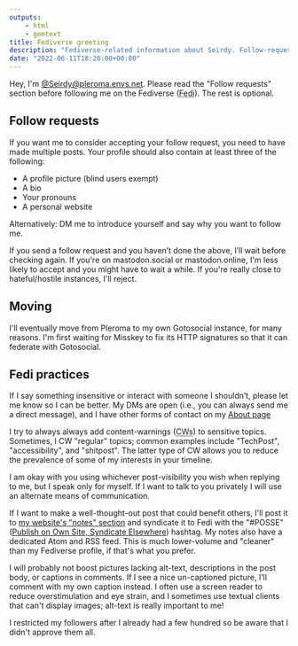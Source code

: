```yaml
---
outputs:
    - html
    - gemtext
title: Fediverse greeting
description: "Fediverse-related information about Seirdy. Follow-request information, Fedi practices, etc."
date: "2022-06-11T18:20:00+00:00"
---
```

Hey, I'm [@Seirdy@pleroma.envs.net](https://pleroma.envs.net/Seirdy). Please read the "Follow requests" section before following me on the Fediverse (<abbr title="Fediverse">Fedi</abbr>). The rest is optional.

Follow requests
---------------

If you want me to consider accepting your follow request, you need to have made multiple posts. Your profile should also contain at least three of the following:

- A profile picture (blind users exempt)
- A bio
- Your pronouns
- A personal website

Alternatively: DM me to introduce yourself and say why you want to follow me.

If you send a follow request and you haven’t done the above, I’ll wait before checking again. If you're on mastodon.social or mastodon.online, I'm less likely to accept and you might have to wait a while. If you're really close to hateful/hostile instances, I'll reject.

Moving
------

I'll eventually move from Pleroma to my own Gotosocial instance, for many reasons. I'm first waiting for Misskey to fix its HTTP signatures so that it can federate with Gotosocial.

Fedi practices
--------------

If I say something insensitive or interact with someone I shouldn’t, please let me know so I can be better. My DMs are open (i.e., you can always send me a direct message), and I have other forms of contact on my [About page](../)

I try to always always add content-warnings (<abbr title="content-warn or content-warning">CWs</abbr>) to sensitive topics. Sometimes, I CW "regular" topics; common examples include "TechPost", "accessibility", and "shitpost". The latter type of CW allows you to reduce the prevalence of some of my interests in your timeline.

I am okay with you using whichever post-visibility you wish when replying to me, but I speak only for myself. If I want to talk to you privately I will use an alternate means of communication.

If I want to make a well-thought-out post that could benefit others, I'll post it to [my website's "notes" section](../../notes/) and syndicate it to Fedi with the "#POSSE" ([Publish on Own Site, Syndicate Elsewhere](https://indieweb.org/POSSE)) hashtag. My notes also have a dedicated Atom and RSS feed. This is much lower-volume and "cleaner" than my Fediverse profile, if that's what you prefer.

I will probably not boost pictures lacking alt-text, descriptions in the post body, or captions in comments. If I see a nice un-captioned picture, I’ll comment with my own caption instead. I often use a screen reader to reduce overstimulation and eye strain, and I sometimes use textual clients that can't display images; alt-text is really important to me!

I restricted my followers after I already had a few hundred so be aware that I didn't approve them all.


